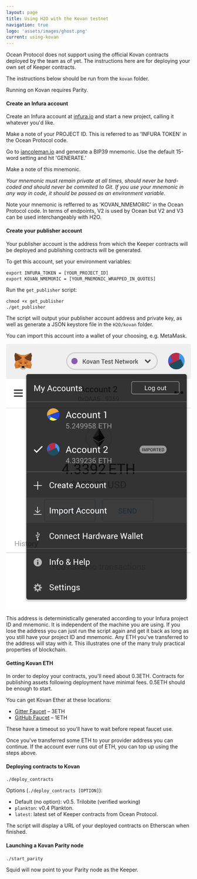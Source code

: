 ```yaml
---
layout: page
title: Using H2O with the Kovan testnet
navigation: true
logo: 'assets/images/ghost.png'
current: using-kovan
---
```

Ocean Protocol does not support using the official Kovan contracts deployed by the team as of yet. The instructions here are for deploying your own set of Keeper contracts.

The instructions below should be run from the `kovan` folder.

Running on Kovan requires Parity.


#### Create an Infura account

Create an Infura account at [infura.io](https://infura.io) and start a new project, calling it whatever you'd like.

Make a note of your PROJECT ID. This is referred to as 'INFURA TOKEN' in the Ocean Protocol code.

Go to [iancoleman.io](https://iancoleman.io/bip39/#english) and generate a BIP39 mnemonic. Use the default 15-word setting and hit 'GENERATE.'

Make a note of this mnemonic.

*Your mnemonic must remain private at all times, should never be hard-coded and should never be commited to Git. If you use your mnemonic in any way in code, it should be passed as an environment variable.*

Note your mnemonic is refferred to as 'KOVAN_NMEMORIC' in the Ocean Protocol code. In terms of endpoints, V2 is used by Ocean but V2 and V3 can be used interchangeably with H2O. 


#### Create your publisher account

Your publisher account is the address from which the Keeper contracts will be deployed and publishing contracts will be generated.

To get this account, set your environment variables:
```
export INFURA_TOKEN = [YOUR_PROJECT_ID]
export KOVAN_NMEMORIC = [YOUR_MNEMONIC_WRAPPED_IN_QUOTES]
```

Run the `get_publisher` script:
```
chmod +x get_publisher
./get_publisher
```
The script will output your publisher account address and private key, as well as generate a JSON keystore file in the `H2O/kovan` folder.

You can import this account into a wallet of your choosing, e.g. MetaMask.

![MetaMask](../assets/images/metamask.png)

This address is deterministically generated according to your Infura project ID and mnemonic. It is independent of the machine you are using. If you lose the address you can just run the script again and get it back as long as you still have your project ID and mnemonic. Any ETH you've transferred to the address will stay with it. This illustrates one of the many truly practical properties of blockchain.


#### Getting Kovan ETH

In order to deploy your contracts, you'll need about 0.3ETH. Contracts for publishing assets following deployment have minimal fees. 0.5ETH should be enough to start.

You can get Kovan Ether at these locations:
- [Gitter Faucet](https://gitter.im/kovan-testnet/faucet) – 3ETH
- [GitHub Faucet](https://faucet.kovan.network/) – 1ETH

These have a timeout so you'll have to wait before repeat faucet use.

Once you've transferred some ETH to your provider address you can continue. If the account ever runs out of ETH, you can top up using the steps above.


#### Deploying contracts to Kovan

```
./deploy_contracts
```
Options (`./deploy_contracts [OPTION]`):
- Default (no option): v0.5. Trilobite (verified working)
- `plankton`: v0.4 Plankton.
- `latest`: latest set of Keeper contracts from Ocean Protocol.

The script will display a URL of your deployed contracts on Etherscan when finished.


#### Launching a Kovan Parity node

```
./start_parity
```
Squid will now point to your Parity node as the Keeper.
